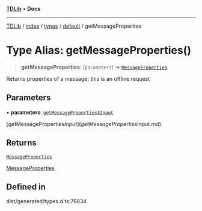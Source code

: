 [**TDLib**](../../../../../../README.md) • **Docs**

***

[TDLib](../../../../../../modules.md) / [index](../../../../../README.md) / [types](../../../README.md) / [default](../README.md) / getMessageProperties

# Type Alias: getMessageProperties()

> **getMessageProperties**: (`parameters`) => [`MessageProperties`](MessageProperties-1.md)

Returns properties of a message; this is an offline request

## Parameters

• **parameters**: [`getMessageProperties$Input`](getMessageProperties$Input.md)

[getMessageProperties$Input](getMessageProperties$Input.md)

## Returns

[`MessageProperties`](MessageProperties-1.md)

[MessageProperties](MessageProperties-1.md)

## Defined in

dist/generated/types.d.ts:76834
